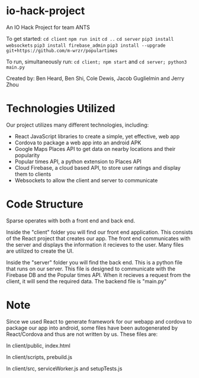 # io-hack-project
An IO Hack Project for team ANTS

To get started:
`cd client`
`npm run init`
`cd ..`
`cd server`
`pip3 install websockets`
`pip3 install firebase_admin`
`pip3 install --upgrade git+https://github.com/m-wrzr/populartimes`

To run, simultaneously run:
`cd client; npm start` and
`cd server; python3 main.py`

Created by:
Ben Heard,
Ben Shi,
Cole Dewis,
Jacob Guglielmin and
Jerry Zhou

# Technologies Utilized
Our project utilizes many different technologies, including:
- React JavaScript libraries to create a simple, yet effective, web app
- Cordova to package a web app into an android APK
- Google Maps Places API to get data on nearby locations and their popularity
- Popular times API, a python extension to Places API
- Cloud Firebase, a cloud based API, to store user ratings and display them to clients
- Websockets to allow the client and server to communicate

# Code Structure
Sparse operates with both a front end and back end. 

Inside the "client" folder you will find our front end application. This consists of the React project that creates our app. The front end communicates with the server and displays the information it recieves to the user. Many files are utilized to create the UI.

Inside the "server" folder you will find the back end. This is a python file that runs on our server. This file is designed to communicate with the Firebase DB and the Popular times API. When it recieves a request from the client, it will send the required data. The backend file is "main.py"

# Note
Since we used React to generate framework for our webapp and cordova to package our app into android, some files have been autogenerated by React/Cordova and thus are not written by us. These files are:

In client/public, index.html

In client/scripts, prebuild.js

In client/src, serviceWorker.js and setupTests.js
